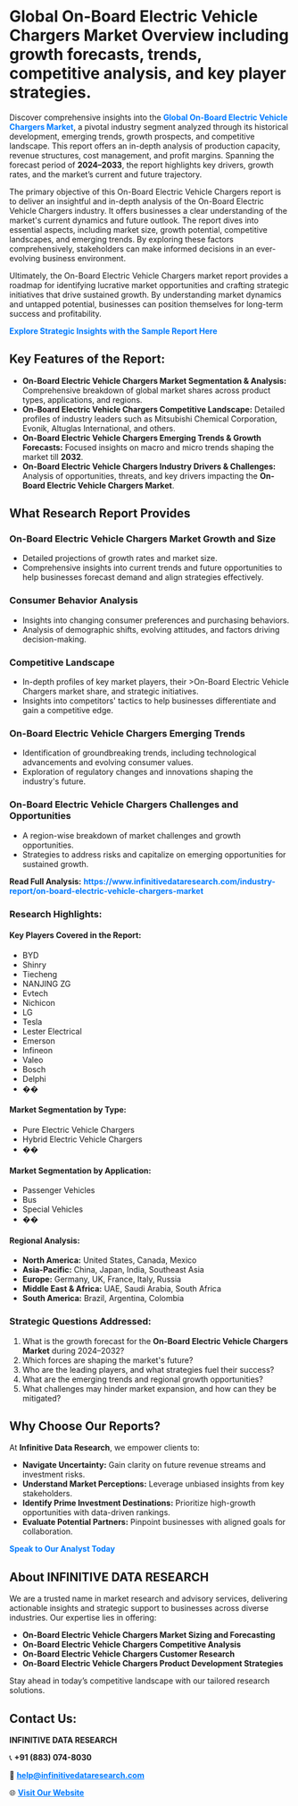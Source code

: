 <h1>Global On-Board Electric Vehicle Chargers Market Overview including growth forecasts, trends, competitive analysis, and key player strategies.</h1>
<p>
Discover comprehensive insights into the 
<a href="https://www.infinitivedataresearch.com/industry-report/on-board-electric-vehicle-chargers-market" rel="dofollow" style="color: #007BFF; text-decoration: none;"><strong>Global On-Board Electric Vehicle Chargers Market</strong></a>, a pivotal industry segment analyzed through its historical development, emerging trends, growth prospects, and competitive landscape. This report offers an in-depth analysis of production capacity, revenue structures, cost management, and profit margins. Spanning the forecast period of <strong>2024–2033</strong>, the report highlights key drivers, growth rates, and the market’s current and future trajectory.
</p>
<p>
The primary objective of this On-Board Electric Vehicle Chargers report is to deliver an insightful and in-depth analysis of the On-Board Electric Vehicle Chargers industry. It offers businesses a clear understanding of the market's current dynamics and future outlook. The report dives into essential aspects, including market size, growth potential, competitive landscapes, and emerging trends. By exploring these factors comprehensively, stakeholders can make informed decisions in an ever-evolving business environment.
</p>
<p>
Ultimately, the On-Board Electric Vehicle Chargers market report provides a roadmap for identifying lucrative market opportunities and crafting strategic initiatives that drive sustained growth. By understanding market dynamics and untapped potential, businesses can position themselves for long-term success and profitability.
</p>
<p>
<a href="https://www.infinitivedataresearch.com/request-sample/reportId=109689" style="color: #007BFF; text-decoration: none;"><strong>Explore Strategic Insights with the Sample Report Here</strong></a>
</p>

<h2>Key Features of the Report:</h2>
<ul>
<li><strong>On-Board Electric Vehicle Chargers Market Segmentation & Analysis:</strong> Comprehensive breakdown of global market shares across product types, applications, and regions.</li>
<li><strong>On-Board Electric Vehicle Chargers Competitive Landscape:</strong> Detailed profiles of industry leaders such as Mitsubishi Chemical Corporation, Evonik, Altuglas International, and others.</li>
<li><strong>On-Board Electric Vehicle Chargers Emerging Trends & Growth Forecasts:</strong> Focused insights on macro and micro trends shaping the market till <strong>2032</strong>.</li>
<li><strong>On-Board Electric Vehicle Chargers Industry Drivers & Challenges:</strong> Analysis of opportunities, threats, and key drivers impacting the <strong>On-Board Electric Vehicle Chargers Market</strong>.</li>
</ul>

<h2>What Research Report Provides</h2>
<h3>On-Board Electric Vehicle Chargers Market Growth and Size</h3>
<ul>
<li>Detailed projections of growth rates and market size.</li>
<li>Comprehensive insights into current trends and future opportunities to help businesses forecast demand and align strategies effectively.</li>
</ul>

<h3>Consumer Behavior Analysis</h3>
<ul>
<li>Insights into changing consumer preferences and purchasing behaviors.</li>
<li>Analysis of demographic shifts, evolving attitudes, and factors driving decision-making.</li>
</ul>

<h3>Competitive Landscape</h3>
<ul>
<li>In-depth profiles of key market players, their >On-Board Electric Vehicle Chargers market share, and strategic initiatives.</li>
<li>Insights into competitors' tactics to help businesses differentiate and gain a competitive edge.</li>
</ul>

<h3>On-Board Electric Vehicle Chargers Emerging Trends</h3>
<ul>
<li>Identification of groundbreaking trends, including technological advancements and evolving consumer values.</li>
<li>Exploration of regulatory changes and innovations shaping the industry's future.</li>
</ul>

<h3>On-Board Electric Vehicle Chargers Challenges and Opportunities</h3>
<ul>
<li>A region-wise breakdown of market challenges and growth opportunities.</li>
<li>Strategies to address risks and capitalize on emerging opportunities for sustained growth.</li>
</ul>
<p><strong>Read Full Analysis:</strong> <a href="https://www.infinitivedataresearch.com/industry-report/on-board-electric-vehicle-chargers-market" rel="dofollow" style="color: #007BFF; text-decoration: none;"><strong>https://www.infinitivedataresearch.com/industry-report/on-board-electric-vehicle-chargers-market</strong></a></p>
<h3>Research Highlights:</h3>
<h4>Key Players Covered in the Report:</h4>
<ul><li>BYD</li><li>Shinry</li><li>Tiecheng</li><li>NANJING ZG</li><li>Evtech</li><li>Nichicon</li><li>LG</li><li>Tesla</li><li>Lester Electrical</li><li>Emerson</li><li>Infineon</li><li>Valeo</li><li>Bosch</li><li>Delphi</li><li>��</li></ul>
<h4>Market Segmentation by Type:</h4>
<ul><li>Pure Electric Vehicle Chargers</li><li>Hybrid Electric Vehicle Chargers</li><li>��</li></ul>
<h4>Market Segmentation by Application:</h4>
<ul><li>Passenger Vehicles</li><li>Bus</li><li>Special Vehicles</li><li>��</li></ul>

<h4>Regional Analysis:</h4>
<ul>
<li><strong>North America:</strong> United States, Canada, Mexico</li>
<li><strong>Asia-Pacific:</strong> China, Japan, India, Southeast Asia</li>
<li><strong>Europe:</strong> Germany, UK, France, Italy, Russia</li>
<li><strong>Middle East & Africa:</strong> UAE, Saudi Arabia, South Africa</li>
<li><strong>South America:</strong> Brazil, Argentina, Colombia</li>
</ul>

<h3>Strategic Questions Addressed:</h3>
<ol>
<li>What is the growth forecast for the <strong>On-Board Electric Vehicle Chargers Market</strong> during 2024–2032?</li>
<li>Which forces are shaping the market's future?</li>
<li>Who are the leading players, and what strategies fuel their success?</li>
<li>What are the emerging trends and regional growth opportunities?</li>
<li>What challenges may hinder market expansion, and how can they be mitigated?</li>
</ol>

<h2>Why Choose Our Reports?</h2>
<p>At <strong>Infinitive Data Research</strong>, we empower clients to:</p>
<ul>
<li><strong>Navigate Uncertainty:</strong> Gain clarity on future revenue streams and investment risks.</li>
<li><strong>Understand Market Perceptions:</strong> Leverage unbiased insights from key stakeholders.</li>
<li><strong>Identify Prime Investment Destinations:</strong> Prioritize high-growth opportunities with data-driven rankings.</li>
<li><strong>Evaluate Potential Partners:</strong> Pinpoint businesses with aligned goals for collaboration.</li>
</ul>
<p><a href="https://www.infinitivedataresearch.com/industry-report/on-board-electric-vehicle-chargers-market" rel="dofollow" style="color: #007BFF; text-decoration: none;"><strong>Speak to Our Analyst Today</strong></a></p>

<h2>About INFINITIVE DATA RESEARCH</h2>
<p>We are a trusted name in market research and advisory services, delivering actionable insights and strategic support to businesses across diverse industries. Our expertise lies in offering:</p>
<ul>
<li><strong>On-Board Electric Vehicle Chargers Market Sizing and Forecasting</strong></li>
<li><strong>On-Board Electric Vehicle Chargers Competitive Analysis</strong></li>
<li><strong>On-Board Electric Vehicle Chargers Customer Research</strong></li>
<li><strong>On-Board Electric Vehicle Chargers Product Development Strategies</strong></li>
</ul>
<p>Stay ahead in today’s competitive landscape with our tailored research solutions.</p>

<h2>Contact Us:</h2>
<p><strong>INFINITIVE DATA RESEARCH</strong></p>
<p>📞 <strong>+91 (883) 074-8030</strong></p>
<p>📧 <strong><a href="mailto:help@infinitivedataresearch.com" style="color: #007BFF;">help@infinitivedataresearch.com</a></strong></p>
<p>🌐 <strong><a href="https://www.infinitivedataresearch.com" rel="dofollow" style="color: #007BFF;">Visit Our Website</a></strong></p>